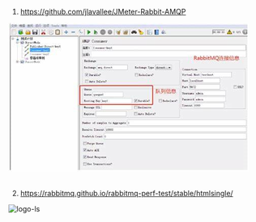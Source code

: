 1. https://github.com/jlavallee/JMeter-Rabbit-AMQP
<div>
  <span align="center">
  <img alt="logo-ls" title="logo-ls" src=https://github.com/lourranio/tools/blob/c3bd3bc84159dbec5324c705b35071ccc1872809/img/JMeter-Rabbit-AMQP.png">
    </span>
</div><br>

2. https://rabbitmq.github.io/rabbitmq-perf-test/stable/htmlsingle/
<div>
  <span align="center">
  <img alt="logo-ls" title="logo-ls" src="https://raw.githubusercontent.com/Yash-Handa/logo-ls/master/.github/images/ls.png">
    </span>
</div><br>


